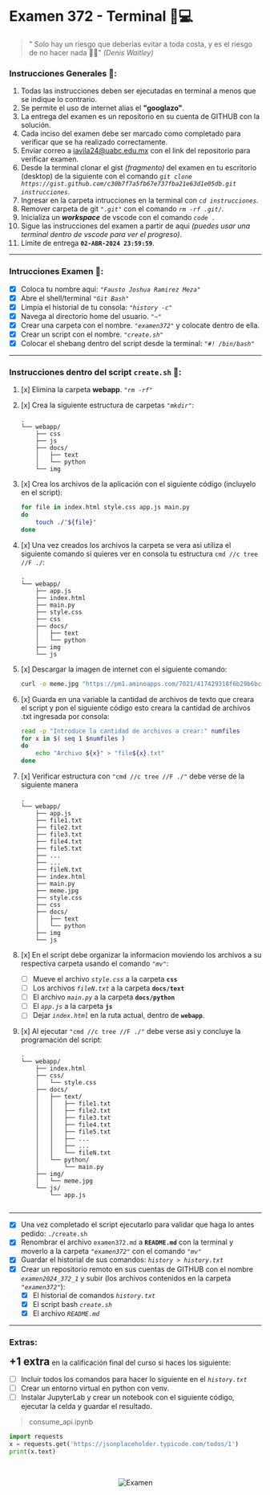# Examen 372 - Terminal 👻💻

 > " Solo hay un riesgo que deberías evitar a toda costa, y es el riesgo de no hacer nada 💪🔥" *(Denis Waitley)*


### Instrucciones Generales 🤔: 

1. Todas las instrucciones deben ser ejecutadas en terminal a menos que se indique lo contrario.
2. Se permite el uso de internet alias el **"googlazo"**.
3. La entrega del examen es un repositorio en su cuenta de GITHUB con la solución.
4. Cada inciso del examen debe ser marcado como completado para verificar que se ha realizado correctamente.
5. Enviar correo a iavila24@uabc.edu.mx con el link del repositorio para verificar examen.
6. Desde la terminal clonar el gist *(fragmento)* del examen en tu escritorio (desktop) de la siguiente con el comando *`git clone https://gist.github.com/c30b7f7a5fb67e737fba21e63d1e05db.git instrucciones`*.
7. Ingresar en la carpeta intrucciones en la terminal con *`cd instrucciones`*.
8. Remover carpeta de git *`".git"`* con el comando *`rm -rf .git/`*.
9. Inicializa un _**workspace**_ de vscode con el comando *`code .`*
10. Sigue las instrucciones del examen a partir de aqui _(puedes usar una terminal dentro de vscode para ver el progreso)_.
11. Límite de entrega **`02-ABR-2024 23:59:59`**.
---

### Intrucciones Examen 🧐:

- [x] Coloca tu nombre aqui: *`"Fausto Joshua Ramirez Meza"`*
- [x] Abre el shell/terminal *`"Git Bash"`*
- [x] Limpia el historial de tu consola: *`"history -c"`*
- [x] Navega al directorio home del usuario. *`"~"`* 
- [x] Crear una carpeta con el nombre. *`"examen372"`* y colocate dentro de ella.
- [x] Crear un script con el nombre. *`"create.sh"`*
- [x] Colocar el shebang dentro del script desde la terminal: *`"#! /bin/bash"`*
---

### Instrucciones dentro del script `create.sh` 🔡:

1. [x] Elimina la carpeta **webapp**. *`"rm -rf"`*
2. [x] Crea la siguiente estructura de carpetas *`"mkdir"`*:
  
    ```
    .
    └── webapp/
        ├── css
        ├── js
        ├── docs/
        │   ├── text
        │   └── python
        └── img
    ```
    
3. [x] Crea los archivos de la aplicación con el siguiente código (incluyelo en el script):
    
    ```sh
    for file in index.html style.css app.js main.py
    do
        touch ./"${file}"
    done
    ```

4. [x] Una vez creados los archivos la carpeta se vera asi utiliza el siguiente comando si quieres ver en consola tu estructura `cmd //c tree //F ./`:

    ```
    .
    └── webapp/
        ├── app.js
        ├── index.html
        ├── main.py
        ├── style.css
        ├── css
        ├── docs/
        │   ├── text
        │   └── python
        ├── img
        └── js

    ```

5. [x] Descargar la imagen de internet con el siguiente comando:
    
    ```sh
    curl -o meme.jpg "https://pm1.aminoapps.com/7021/417429318f6b29b6bc737fb95ba1ddafc9ba2decr1-720-642v2_hq.jpg"
    ```
6. [x] Guarda en una variable la cantidad de archivos de texto que creara el script y pon el siguiente código esto creara la cantidad de archivos .txt ingresada por consola:
    
    ```sh
    read -p "Introduce la cantidad de archivos a crear:" numfiles
    for x in $( seq 1 $numfiles )
    do
        echo "Archivo ${x}" > "file${x}.txt"
    done
    ```

7. [x] Verificar estructura con `"cmd //c tree //F ./"` debe verse de la siguiente manera

    ```
    .
    └── webapp/
        ├── app.js
        ├── file1.txt
        ├── file2.txt
        ├── file3.txt
        ├── file4.txt
        ├── file5.txt
        ├── ...
        ├── ...
        ├── fileN.txt
        ├── index.html
        ├── main.py
        ├── meme.jpg
        ├── style.css  
        ├── css
        ├── docs/
        │   ├── text
        │   └── python
        ├── img
        └── js

    ```
   
8. [x] En el script debe organizar la informacion moviendo los archivos a su respectiva carpeta usando el comando *`"mv"`*:
   
      - [ ] Mueve el archivo *`style.css`* a la carpeta **`css`**
      - [ ] Los archivos *`fileN.txt`* a la carpeta **`docs/text`**
      - [ ] El archivo *`main.py`* a la carpeta **`docs/python`**
      - [ ] El *`app.js`* a la carpeta **`js`** 
      - [ ] Dejar *`index.html`* en la ruta actual, dentro de **`webapp`**. 
   
9.  [x] Al ejecutar `"cmd //c tree //F ./"` debe verse asi y concluye la programación del script:
   
    ```
    .
    └── webapp/
        ├── index.html
        ├── css/
        │   └── style.css
        ├── docs/
        │   ├── text/
        │   │   ├── file1.txt
        │   │   ├── file2.txt
        │   │   ├── file3.txt
        │   │   ├── file4.txt
        │   │   ├── file5.txt
        │   │   ├── ...
        │   │   ├── ...
        │   │   └── fileN.txt
        │   └── python/
        │       └── main.py
        ├── img/
        │   └── meme.jpg
        └── js/
            └── app.js
        
    ```
---
- [x] Una vez completado el script ejecutarlo para validar que haga lo antes pedido: `./create.sh`
- [x] Renombrar el archivo `examen372.md` a **`README.md`** con la terminal y moverlo a la carpeta *`"examen372"`* con el comando *`"mv"`*
- [x] Guardar el historial de sus comandos: *`history > history.txt`*
- [x] Crear un repositorio remoto en sus cuentas de GITHUB con el nombre *`examen2024_372_1`* y subir (los archivos contenidos en la carpeta *`"examen372"`*):
  - [x]  El historial de comandos *`history.txt`* 
  - [x]  El script bash *`create.sh`*
  - [x]  El archivo *`README.md`*
---

### Extras:

<span style="font-size:1.5em">**+1 extra**</span> en la calificación final del curso si haces los siguiente:

- [ ] Incluir todos los comandos para hacer lo siguiente en el *`history.txt`*
- [ ] Crear un entorno virtual en python con venv.
- [ ] Instalar JupyterLab y crear un notebook con el siguiente código, ejecutar la celda y guardar el resultado.

> consume_api.ipynb
``` python
import requests
x = requests.get('https://jsonplaceholder.typicode.com/todos/1')
print(x.text)
```
<br />

<div align="center" width="250" height="250">

![Examen](https://www.elorientadero.com/wp-content/uploads/2022/01/meme-1.jpg)

</div>